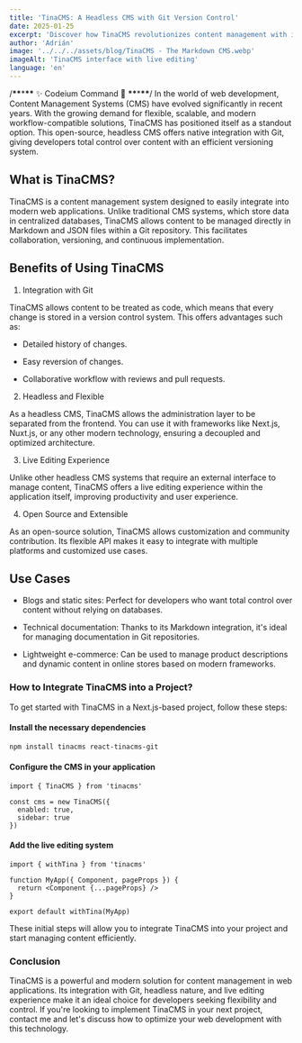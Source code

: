 ```yaml
---
title: 'TinaCMS: A Headless CMS with Git Version Control'
date: 2025-01-25
excerpt: 'Discover how TinaCMS revolutionizes content management with its headless approach, Git integration, and version control.'
author: 'Adrián'
image: '../../../assets/blog/TinaCMS - The Markdown CMS.webp'
imageAlt: 'TinaCMS interface with live editing'
language: 'en'
---
```


/**\*\***\***\*\*** ✨ Codeium Command 🌟 **\*\***\***\*\***/
In the world of web development, Content Management Systems (CMS) have evolved significantly in recent years. With the growing demand for flexible, scalable, and modern workflow-compatible solutions, TinaCMS has positioned itself as a standout option. This open-source, headless CMS offers native integration with Git, giving developers total control over content with an efficient versioning system.

## What is TinaCMS?

TinaCMS is a content management system designed to easily integrate into modern web applications. Unlike traditional CMS systems, which store data in centralized databases, TinaCMS allows content to be managed directly in Markdown and JSON files within a Git repository. This facilitates collaboration, versioning, and continuous implementation.

## Benefits of Using TinaCMS

1. Integration with Git

TinaCMS allows content to be treated as code, which means that every change is stored in a version control system. This offers advantages such as:

- Detailed history of changes.

- Easy reversion of changes.

- Collaborative workflow with reviews and pull requests.

2. Headless and Flexible

As a headless CMS, TinaCMS allows the administration layer to be separated from the frontend. You can use it with frameworks like Next.js, Nuxt.js, or any other modern technology, ensuring a decoupled and optimized architecture.

3. Live Editing Experience

Unlike other headless CMS systems that require an external interface to manage content, TinaCMS offers a live editing experience within the application itself, improving productivity and user experience.

4. Open Source and Extensible

As an open-source solution, TinaCMS allows customization and community contribution. Its flexible API makes it easy to integrate with multiple platforms and customized use cases.

## Use Cases

- Blogs and static sites: Perfect for developers who want total control over content without relying on databases.

- Technical documentation: Thanks to its Markdown integration, it's ideal for managing documentation in Git repositories.

- Lightweight e-commerce: Can be used to manage product descriptions and dynamic content in online stores based on modern frameworks.

### How to Integrate TinaCMS into a Project?

To get started with TinaCMS in a Next.js-based project, follow these steps:

#### Install the necessary dependencies

```sh
npm install tinacms react-tinacms-git
```

#### Configure the CMS in your application

```tsx
import { TinaCMS } from 'tinacms'

const cms = new TinaCMS({
  enabled: true,
  sidebar: true
})
```

#### Add the live editing system

```tsx
import { withTina } from 'tinacms'

function MyApp({ Component, pageProps }) {
  return <Component {...pageProps} />
}

export default withTina(MyApp)
```

These initial steps will allow you to integrate TinaCMS into your project and start managing content efficiently.

### Conclusion

TinaCMS is a powerful and modern solution for content management in web applications. Its integration with Git, headless nature, and live editing experience make it an ideal choice for developers seeking flexibility and control. If you're looking to implement TinaCMS in your next project, contact me and let's discuss how to optimize your web development with this technology.
